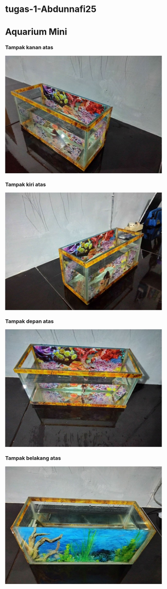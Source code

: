 # tugas-1-Abdunnafi25
# Aquarium Mini 

### Tampak kanan atas
![image](https://github.com/cg2021a/tugas-1-Abdunnafi25/blob/main/photo_2021-09-21_20-11-18.jpg)
### Tampak kiri atas
![image](https://github.com/cg2021a/tugas-1-Abdunnafi25/blob/main/photo_2021-09-21_20-11-45.jpg)
### Tampak depan atas
![image](https://github.com/cg2021a/tugas-1-Abdunnafi25/blob/main/photo_2021-09-21_20-11-52.jpg)
### Tampak belakang atas
![image](https://github.com/cg2021a/tugas-1-Abdunnafi25/blob/main/photo_2021-09-21_20-11-48.jpg)



